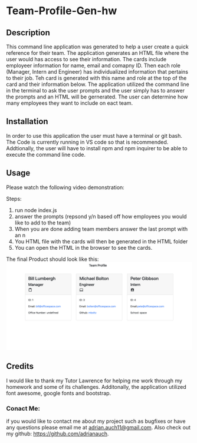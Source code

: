 # Team-Profile-Gen-hw

## Description

This command line application was generated to help a user create a quick reference for their team. The application generates an HTML file where the user would has access to see their information. The cards include employeer information for name, email and comapny ID. Then each role (Manager, Intern and Engineer) has individualized information that pertains to their job. Teh card is generated with this name and role at the top of the card and their information below. The application utilized the command line in the terminal to ask the user prompts and the user simply has to answer the prompts and an HTML will be gernerated. The user can determine how many employees they want to include on eact team.

## Installation

In order to use this application the user must have a terminal or git bash. The Code is currently running in VS code so that is recommended. Addtionally, the user will have to install npm and npm inquirer to be able to execute the command line code.

## Usage

Please watch the following video demonstration:

Steps:

1. run node index.js
2. answer the prompts (repsond y/n based off how employees you would like to add to the team)
3. When you are done adding team members answer the last prompt with an n
4. You HTML file with the cards will then be generated in the HTML folder
5. You can open the HTML in the browser to see the cards.

The final Product should look like this:
![team generator with cards](assets/images/examp.png)

## Credits

I would like to thank my Tutor Lawrence for helping me work through my homework and some of its challenges. Additonally, the application utilized font awesome, google fonts and bootstrap.

### Conact Me:

if you would like to contact me about my project such as bugfixes or have any questions please email me at adrian.auch11@gmail.com. Also check out my github: https://github.com/adrianauch.

